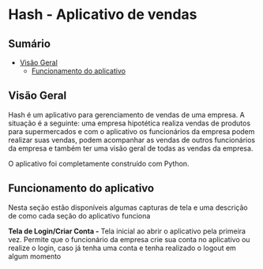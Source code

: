 # Hash - Aplicativo de vendas

## Sumário
- [Visão Geral](#visão-geral)
  - [Funcionamento do aplicativo](#funcionamento-do-aplicativo)

## Visão Geral

Hash é um aplicativo para gerenciamento de vendas de uma empresa. A situação é a seguinte: uma empresa hipotética realiza vendas de produtos para supermercados e com o aplicativo os funcionários da empresa podem realizar suas vendas, podem acompanhar as vendas de outros funcionários da empresa e também ter uma visão geral de todas as vendas da empresa. 

O aplicativo foi completamente construído com Python.

## Funcionamento do aplicativo

Nesta seção estão disponíveis algumas capturas de tela e uma descrição de como cada seção do aplicativo funciona

**Tela de Login/Criar Conta -** Tela inicial ao abrir o aplicativo pela primeira vez. Permite que o funcionário da empresa crie sua conta no aplicativo ou realize o login, caso já tenha uma conta e tenha realizado o logout em algum momento

<div align="center>

  ![imgs/login criar conta.png]()

</div>

